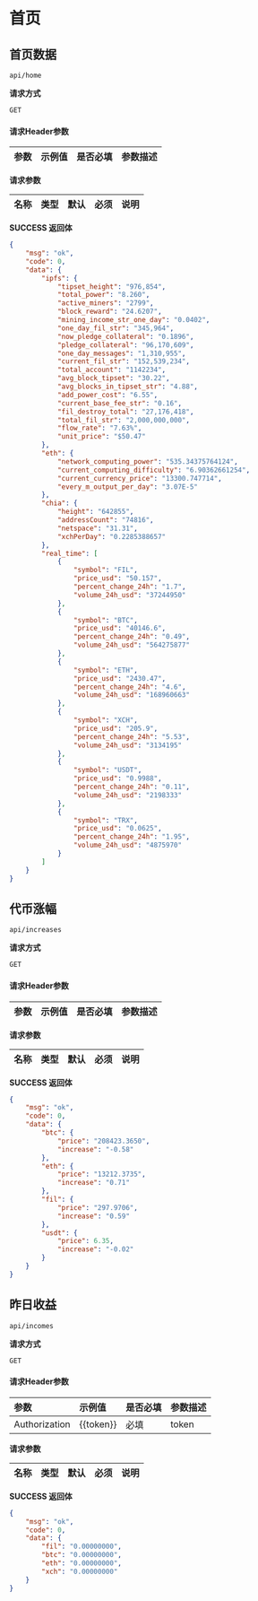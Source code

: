 # 首页

## 首页数据

`api/home`

**请求方式**

`GET`

#### 请求Header参数

| 参数          | 示例值    | 是否必填 | 参数描述 |
| :------------ | :-------- | :------- | :------- |

**请求参数**

|  名称  |  类型  | 默认 | 必须 |         说明         |
| :----: | :----: | :--: | :--: | :------------------: |


**SUCCESS 返回体**

```json
{
    "msg": "ok",
    "code": 0,
    "data": {
        "ipfs": {
            "tipset_height": "976,854",
            "total_power": "8.260",
            "active_miners": "2799",
            "block_reward": "24.6207",
            "mining_income_str_one_day": "0.0402",
            "one_day_fil_str": "345,964",
            "now_pledge_collateral": "0.1896",
            "pledge_collateral": "96,170,609",
            "one_day_messages": "1,310,955",
            "current_fil_str": "152,539,234",
            "total_account": "1142234",
            "avg_block_tipset": "30.22",
            "avg_blocks_in_tipset_str": "4.88",
            "add_power_cost": "6.55",
            "current_base_fee_str": "0.16",
            "fil_destroy_total": "27,176,418",
            "total_fil_str": "2,000,000,000",
            "flow_rate": "7.63%",
            "unit_price": "$50.47"
        },
        "eth": {
            "network_computing_power": "535.34375764124",
            "current_computing_difficulty": "6.90362661254",
            "current_currency_price": "13300.747714",
            "every_m_output_per_day": "3.07E-5"
        },
        "chia": {
            "height": "642855",
            "addressCount": "74816",
            "netspace": "31.31",
            "xchPerDay": "0.2285388657"
        },
        "real_time": [
            {
                "symbol": "FIL",
                "price_usd": "50.157",
                "percent_change_24h": "1.7",
                "volume_24h_usd": "37244950"
            },
            {
                "symbol": "BTC",
                "price_usd": "40146.6",
                "percent_change_24h": "0.49",
                "volume_24h_usd": "564275877"
            },
            {
                "symbol": "ETH",
                "price_usd": "2430.47",
                "percent_change_24h": "4.6",
                "volume_24h_usd": "168960663"
            },
            {
                "symbol": "XCH",
                "price_usd": "205.9",
                "percent_change_24h": "5.53",
                "volume_24h_usd": "3134195"
            },
            {
                "symbol": "USDT",
                "price_usd": "0.9988",
                "percent_change_24h": "0.11",
                "volume_24h_usd": "2198333"
            },
            {
                "symbol": "TRX",
                "price_usd": "0.0625",
                "percent_change_24h": "1.95",
                "volume_24h_usd": "4875970"
            }
        ]
    }
}
```

## 代币涨幅

`api/increases`

**请求方式**

`GET`

#### 请求Header参数

| 参数          | 示例值    | 是否必填 | 参数描述 |
| :------------ | :-------- | :------- | :------- |

**请求参数**

|  名称  |  类型  | 默认 | 必须 |         说明         |
| :----: | :----: | :--: | :--: | :------------------: |


**SUCCESS 返回体**

```json
{
    "msg": "ok",
    "code": 0,
    "data": {
        "btc": {
            "price": "208423.3650",
            "increase": "-0.58"
        },
        "eth": {
            "price": "13212.3735",
            "increase": "0.71"
        },
        "fil": {
            "price": "297.9706",
            "increase": "0.59"
        },
        "usdt": {
            "price": 6.35,
            "increase": "-0.02"
        }
    }
}
```

## 昨日收益

`api/incomes`

**请求方式**

`GET`

#### 请求Header参数

| 参数          | 示例值    | 是否必填 | 参数描述 |
| :------------ | :-------- | :------- | :------- |
| Authorization | {{token}} | 必填     | token    |

**请求参数**

|  名称  |  类型  | 默认 | 必须 |         说明         |
| :----: | :----: | :--: | :--: | :------------------: |


**SUCCESS 返回体**

```json
{
    "msg": "ok",
    "code": 0,
    "data": {
        "fil": "0.00000000",
        "btc": "0.00000000",
        "eth": "0.00000000",
        "xch": "0.00000000"
    }
}
```
